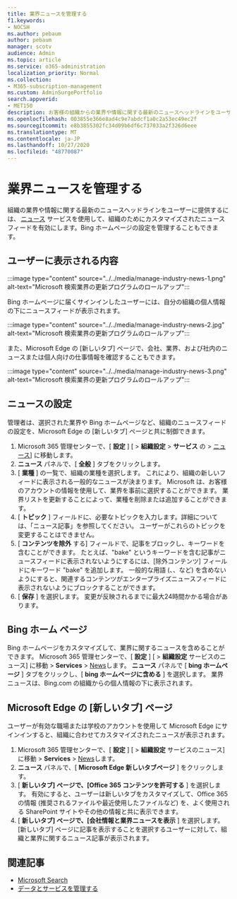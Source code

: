 ```yaml
---
title: 業界ニュースを管理する
f1.keywords:
- NOCSH
ms.author: pebaum
author: pebaum
manager: scotv
audience: Admin
ms.topic: article
ms.service: o365-administration
localization_priority: Normal
ms.collection:
- M365-subscription-management
ms.custom: AdminSurgePortfolio
search.appverid:
- MET150
description: お客様の組織からの業界や情報に関する最新のニュースヘッドラインをユーザーに提供します。ニュースサービスを使用して、組織のためにカスタマイズされたニュースフィードを有効にします。
ms.openlocfilehash: 003855e366e8ad4c9e7abdcf1a0c2a53ec49ec2f
ms.sourcegitcommit: e8b3855302fc34d09b6df6c737033a2f326d6eee
ms.translationtype: MT
ms.contentlocale: ja-JP
ms.lasthandoff: 10/27/2020
ms.locfileid: "48770087"
---
```

# <a name="manage-industry-news"></a>業界ニュースを管理する

組織の業界や情報に関する最新のニュースヘッドラインをユーザーに提供するには、 [ニュース](https://admin.microsoft.com/adminportal/home?#/Settings/Services/:/Settings/L1/BingNews) サービスを使用して、組織のためにカスタマイズされたニュースフィードを有効にします。Bing ホームページの設定を管理することもできます。

## <a name="what-your-users-will-see"></a>ユーザーに表示される内容

:::image type="content" source="../../media/manage-industry-news-1.png" alt-text="Microsoft 検索業界の更新プログラムのロールアップ":::
 
Bing ホームページに届くサインインしたユーザーには、自分の組織の個人情報の下にニュースフィードが表示されます。

:::image type="content" source="../../media/manage-industry-news-2.jpg" alt-text="Microsoft 検索業界の更新プログラムのロールアップ":::

また、Microsoft Edge の [新しいタブ] ページで、会社、業界、および社内のニュースまたは個人向けの仕事情報を確認することもできます。 

:::image type="content" source="../../media/manage-industry-news-3.png" alt-text="Microsoft 検索業界の更新プログラムのロールアップ":::

## <a name="news-settings"></a>ニュースの設定

管理者は、選択された業界や Bing ホームページなど、組織のニュースフィードの設定を、Microsoft Edge の [新しいタブ] ページと共に制御できます。



1. Microsoft 365 管理センターで、[ **設定** ] [  >  **組織設定**  >  **サービス** の  >  [ニュース](https://admin.microsoft.com/adminportal/home?#/Settings/Services/:/Settings/L1/BingNews)] に移動します。
2. **ニュース** パネルで、[ **全般** ] タブをクリックします。
3. [ **業種** ] の一覧で、組織の業種を選択します。 これにより、組織の新しいフィードに表示される一般的なニュースが決まります。 Microsoft は、お客様のアカウントの情報を使用して、業界を事前に選択することができます。 業界リストを更新することによって、業種を削除または追加することができます。
4. [ **トピック** ] フィールドに、必要なトピックを入力します。詳細については、「ニュース記事」を参照してください。 ユーザーがこれらのトピックを変更することはできません。
5. [ **コンテンツを除外** する] フィールドで、記事をブロックし、キーワードを含むことができます。 たとえば、"bake" というキーワードを含む記事がニュースフィードに表示されないようにするには、[除外コンテンツ] フィールドにキーワード "bake" を追加します。 一般的な用語 (、、など) を含めないようにすると、関連するコンテンツがエンタープライズニュースフィードに表示されないようにブロックすることができます。
6. [ **保存** ] を選択します。 変更が反映されるまでに最大24時間かかる場合があります。

## <a name="bing-homepage"></a>Bing ホーム ページ

Bing ホームページをカスタマイズして、業界に関するニュースを含めることができます。 Microsoft 365 管理センターで、[ **設定** ] [  >  **組織設定** サービスのニュース] に移動  >  **Services**  >  [News](https://admin.microsoft.com/adminportal/home?#/Settings/Services/:/Settings/L1/BingNews)します。 **ニュース** パネルで [ **bing ホームページ** ] タブをクリックし、[ **bing ホームページに含める** ] を選択します。 業界ニュースは、Bing.com の組織からの個人情報の下に表示されます。

## <a name="microsoft-edge-new-tab-page"></a>Microsoft Edge の [新しいタブ] ページ 
ユーザーが有効な職場または学校のアカウントを使用して Microsoft Edge にサインインすると、組織に合わせてカスタマイズされたニュースが表示されます。

1. Microsoft 365 管理センターで、[ **設定** ] [  >  **組織設定** サービスのニュース] に移動  >  **Services**  >  [News](https://admin.microsoft.com/adminportal/home?#/Settings/Services/:/Settings/L1/BingNews)します。
2. **ニュース** パネルで、[ **Microsoft Edge 新しいタブページ** ] をクリックします。
3. [ **新しいタブ] ページで、[Office 365 コンテンツを許可する** ] を選択します。 有効にすると、ユーザーは新しいタブをカスタマイズして、Office 365 の情報 (推奨されるファイルや最近使用したファイルなど) を、よく使用される SharePoint サイトやその他の情報と共に表示できます。
4. [ **新しいタブ] ページで、[会社情報と業界ニュースを表示** ] を選択します。 [新しいタブ] ページに記事を表示することを選択するユーザーに対して、組織と業界に関するニュース記事が表示されます。

## <a name="related-articles"></a>関連記事

- [Microsoft Search](https://docs.microsoft.com/microsoftsearch/)
- [データとサービスを管理する](https://docs.microsoft.com/microsoft-365/admin/manage)
